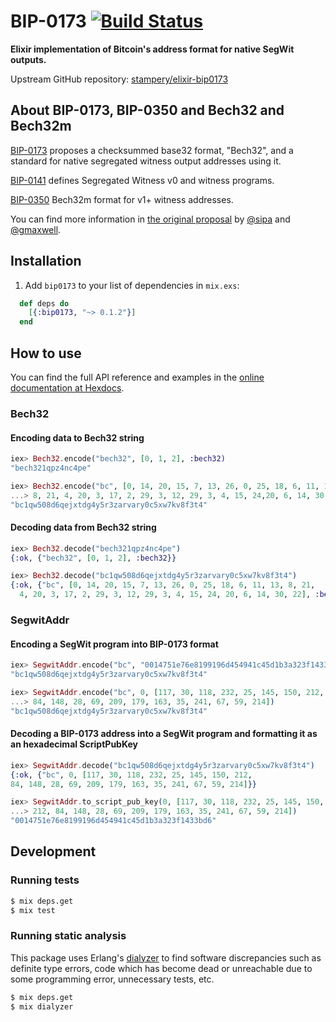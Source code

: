 # BIP-0173 [![Build Status](https://travis-ci.org/stampery/elixir-bip0173.svg?branch=master)](https://travis-ci.org/stampery/elixir-bip0173)

**Elixir implementation of Bitcoin's address format for native SegWit outputs.**

Upstream GitHub repository: [stampery/elixir-bip0173](https://github.com/stampery/elixir-bip0173)

## About BIP-0173, BIP-0350 and Bech32 and Bech32m

[BIP-0173](https://github.com/bitcoin/bips/blob/master/bip-0173.mediawiki) proposes a checksummed base32 format, "Bech32", and a standard for native segregated witness output addresses using it.

[BIP-0141](https://github.com/bitcoin/bips/blob/master/bip-0141.mediawiki) defines Segregated Witness v0 and witness programs.

[BIP-0350](https://github.com/bitcoin/bips/blob/master/bip-0350.mediawiki) Bech32m format for v1+ witness addresses.

You can find more information in [the original proposal](https://github.com/bitcoin/bips/blob/master/bip-0173.mediawiki) by [@sipa](https://github.com/sipa) and [@gmaxwell](https://github.com/gmaxwell).

## Installation

  1. Add `bip0173` to your list of dependencies in `mix.exs`:

```elixir
  def deps do
    [{:bip0173, "~> 0.1.2"}]
  end
```

## How to use

You can find the full API reference and examples in the [online documentation at Hexdocs](https://hexdocs.pm/bip0173/api-reference.html).

### Bech32

#### Encoding data to Bech32 string
```elixir
iex> Bech32.encode("bech32", [0, 1, 2], :bech32)
"bech321qpz4nc4pe"
```
```elixir
iex> Bech32.encode("bc", [0, 14, 20, 15, 7, 13, 26, 0, 25, 18, 6, 11, 13,
...> 8, 21, 4, 20, 3, 17, 2, 29, 3, 12, 29, 3, 4, 15, 24,20, 6, 14, 30, 22], :bech32)
"bc1qw508d6qejxtdg4y5r3zarvary0c5xw7kv8f3t4"
```

#### Decoding data from Bech32 string
```elixir
iex> Bech32.decode("bech321qpz4nc4pe")
{:ok, {"bech32", [0, 1, 2], :bech32}}
```
``` elixir
iex> Bech32.decode("bc1qw508d6qejxtdg4y5r3zarvary0c5xw7kv8f3t4")
{:ok, {"bc", [0, 14, 20, 15, 7, 13, 26, 0, 25, 18, 6, 11, 13, 8, 21,
  4, 20, 3, 17, 2, 29, 3, 12, 29, 3, 4, 15, 24, 20, 6, 14, 30, 22], :bech32}}
```

### SegwitAddr

#### Encoding a SegWit program into BIP-0173 format
```elixir
iex> SegwitAddr.encode("bc", "0014751e76e8199196d454941c45d1b3a323f1433bd6")
"bc1qw508d6qejxtdg4y5r3zarvary0c5xw7kv8f3t4"
```
```elixir
iex> SegwitAddr.encode("bc", 0, [117, 30, 118, 232, 25, 145, 150, 212,
...> 84, 148, 28, 69, 209, 179, 163, 35, 241, 67, 59, 214])
"bc1qw508d6qejxtdg4y5r3zarvary0c5xw7kv8f3t4"
```

#### Decoding a BIP-0173 address into a SegWit program and formatting it as an hexadecimal ScriptPubKey
```elixir
iex> SegwitAddr.decode("bc1qw508d6qejxtdg4y5r3zarvary0c5xw7kv8f3t4")
{:ok, {"bc", 0, [117, 30, 118, 232, 25, 145, 150, 212,
84, 148, 28, 69, 209, 179, 163, 35, 241, 67, 59, 214]}}
```
```elixir
iex> SegwitAddr.to_script_pub_key(0, [117, 30, 118, 232, 25, 145, 150,
...> 212, 84, 148, 28, 69, 209, 179, 163, 35, 241, 67, 59, 214])
"0014751e76e8199196d454941c45d1b3a323f1433bd6"
```

## Development

### Running tests
```bash
$ mix deps.get
$ mix test
```

### Running static analysis

This package uses Erlang's [dialyzer](http://erlang.org/doc/man/dialyzer.html) to find software discrepancies such as definite type errors, code which has become dead or unreachable due to some programming error, unnecessary tests, etc.

```bash
$ mix deps.get
$ mix dialyzer
```
